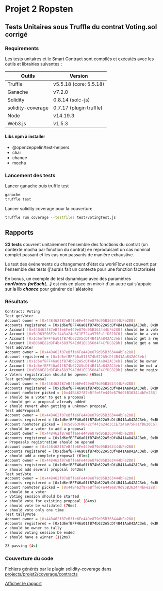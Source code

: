 # Projet 2 Ropsten 

## Tests Unitaires sous Truffle du contrat Voting.sol corrigé


### Requirements

Les tests unitaires et le Smart Contract sont compilés et exécutés avec les outils et librairies suivantes :

| Outils            | Version                 |
|-------------------|-------------------------|
| Truffle           | v5.5.18 (core: 5.5.18)  |
| Ganache           | v7.2.0                  |
| Solidity          | 0.8.14 (solc-js)        |
| solidity-coverage | 0.7.17 (plugin truffle) |
| Node              | v14.19.3                |
| Web3.js           | v1.5.3                  |


#### Libs npm à installer

- @openzeppelin/test-helpers
- chai
- chance
- mocha

### Lancement des tests

Lancer ganache puis truffle test

```sh
ganache
truffle test
```

Lancer solidity coverage pour la couverture

```sh
truffle run coverage --testfiles test/votingTest.js
```

## Rapports 

**23 tests** couvrent unitairement l'ensemble des fonctions du contrat (un contexte mocha par fonction du contrat) 
en reproduisant un cas nominal complet passant et les cas non passants de manière exhaustive.

Le test des événements du changement d'état du workFlow est couvert par l'ensemble des tests (j'aurais fait un contexte pour une fonction factorisée)

En bonus, un exemple de test dynamique avec des paramètres _**nonVoters.forEach(...)**_ est mis en place 
en miroir d'un autre qui s'appuie sur la lib **_chance_** pour générer de l'aléatoire

### Résultats

```sh
Contract: Voting
Test getVoter
Account owner = [0x44B462f87eBffe6Fe449e879d95B363444bFe288]
Accounts registered = [0x1d6efBFF46a01fB74b622A5cDf4B41Aa842AC3eb, 0xB060E82dDF4b4589794Edd1EC856d4F4CfDC82Bb]
✔ Account [0x44B462f87eBffe6Fe449e879d95B363444bFe288] should be a voter to get a voter (211ms)
✔ Account [0x5d963F06F2cf443a24d3C1E724a975Fa1fD620C6] should be a voter to get a voter
✔ Account [0x1d6efBFF46a01fB74b622A5cDf4B41Aa842AC3eb] should get a registered voter
✔ Account [0xB060E82dDF4b4589794Edd1EC856d4F4CfDC82Bb] should get a non registered voter
Test addVoter
Account owner = [0x44B462f87eBffe6Fe449e879d95B363444bFe288]
Account registered = [0x1d6efBFF46a01fB74b622A5cDf4B41Aa842AC3eb]
✔ Account [0x1d6efBFF46a01fB74b622A5cDf4B41Aa842AC3eb] should be owner
✔ Account [0x1d6efBFF46a01fB74b622A5cDf4B41Aa842AC3eb] should be not already registered
✔ Account [0xB060E82dDF4b4589794Edd1EC856d4F4CfDC82Bb] should be registered (64ms)
✔ Voters registration should be opened (65ms)
Test getOneProposal
Account owner = [0x44B462f87eBffe6Fe449e879d95B363444bFe288]
Accounts registered = [0x1d6efBFF46a01fB74b622A5cDf4B41Aa842AC3eb, 0xB060E82dDF4b4589794Edd1EC856d4F4CfDC82Bb]
Account nonVoter picked = [0x44B462f87eBffe6Fe449e879d95B363444bFe288]
✔ should be a voter to get a proposal
✔ should get a proposal already added
✔ should revert when getting a unknown proposal
Test addProposal
Account owner = [0x44B462f87eBffe6Fe449e879d95B363444bFe288]
Accounts registered = [0x1d6efBFF46a01fB74b622A5cDf4B41Aa842AC3eb, 0xB060E82dDF4b4589794Edd1EC856d4F4CfDC82Bb]
Account nonVoter picked = [0x5d963F06F2cf443a24d3C1E724a975Fa1fD620C6]
✔ should be a voter to add a proposal
Account owner = [0x44B462f87eBffe6Fe449e879d95B363444bFe288]
Accounts registered = [0x1d6efBFF46a01fB74b622A5cDf4B41Aa842AC3eb, 0xB060E82dDF4b4589794Edd1EC856d4F4CfDC82Bb]
✔ Proposals registration should be opened
Account owner = [0x44B462f87eBffe6Fe449e879d95B363444bFe288]
Accounts registered = [0x1d6efBFF46a01fB74b622A5cDf4B41Aa842AC3eb, 0xB060E82dDF4b4589794Edd1EC856d4F4CfDC82Bb]
✔ should add a complete proposal (61ms)
Account owner = [0x44B462f87eBffe6Fe449e879d95B363444bFe288]
Accounts registered = [0x1d6efBFF46a01fB74b622A5cDf4B41Aa842AC3eb, 0xB060E82dDF4b4589794Edd1EC856d4F4CfDC82Bb]
✔ should add several proposal (643ms)
Test setVote
Account owner = [0x44B462f87eBffe6Fe449e879d95B363444bFe288]
Accounts registered = [0x1d6efBFF46a01fB74b622A5cDf4B41Aa842AC3eb, 0xB060E82dDF4b4589794Edd1EC856d4F4CfDC82Bb]
Account nonVoter picked = [0x44B462f87eBffe6Fe449e879d95B363444bFe288]
✔ should be a voter
✔ Voting session should be started
✔ should vote for existing proposal (84ms)
✔ should vote be validated (76ms)
✔ should vote only one time
Test tallyVote
Account owner = [0x44B462f87eBffe6Fe449e879d95B363444bFe288]
Accounts registered = [0x1d6efBFF46a01fB74b622A5cDf4B41Aa842AC3eb, 0xB060E82dDF4b4589794Edd1EC856d4F4CfDC82Bb]
✔ should be owner to tally
✔ should voting session be ended
✔ should have a winner (112ms)

23 passing (4s)
```

### Couverture du code

Fichiers générés par le plugin solidity-coverage dans [projects/projet2/coverage/contracts](/../../tree/main/projects/projet2/coverage/contracts)

[Afficher le rapport](https://htmlpreview.github.io/?https://github.com/eden91940/alyra/blob/main/projects/projet2/coverage/contracts/index.html)


